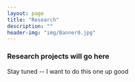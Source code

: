 ```yaml
---
layout: page
title: "Research"
description: ""
header-img: "img/Banner0.jpg"
---
```


### Research projects will go here
Stay tuned -- I want to do this one up good
